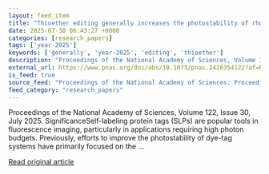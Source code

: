 ```yaml
---
layout: feed_item
title: "Thioether editing generally increases the photostability of rhodamine dyes on self-labeling tags"
date: 2025-07-30 06:43:27 +0000
categories: [research_papers]
tags: ['year-2025']
keywords: ['generally', 'year-2025', 'editing', 'thioether']
description: "Proceedings of the National Academy of Sciences, Volume 122, Issue 30, July 2025"
external_url: https://www.pnas.org/doi/abs/10.1073/pnas.2426354122?af=R
is_feed: true
source_feed: "Proceedings of the National Academy of Sciences: Proceedings of the National Academy of Sciences: Table of Contents"
feed_category: "research_papers"
---
```


Proceedings of the National Academy of Sciences, Volume 122, Issue 30, July 2025. SignificanceSelf-labeling protein tags (SLPs) are popular tools in fluorescence imaging, particularly in applications requiring high photon budgets. Previously, efforts to improve the photostability of dye-tag systems have primarily focused on the ...

[Read original article](https://www.pnas.org/doi/abs/10.1073/pnas.2426354122?af=R)
